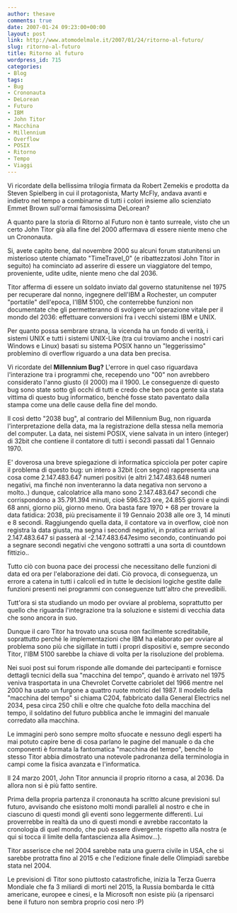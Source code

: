 ```yaml
---
author: thesave
comments: true
date: 2007-01-24 09:23:00+00:00
layout: post
link: http://www.atomodelmale.it/2007/01/24/ritorno-al-futuro/
slug: ritorno-al-futuro
title: Ritorno al futuro
wordpress_id: 715
categories:
- Blog
tags:
- Bug
- Crononauta
- DeLorean
- Futuro
- IBM
- John Titor
- Macchina
- Millennium
- Overflow
- POSIX
- Ritorno
- Tempo
- Viaggi
---
```


Vi ricordate della bellissima trilogia firmata da Robert Zemekis e prodotta da Steven Spielberg in cui il protagonista, Marty McFly, andava avanti e indietro nel tempo a combinarne di tutti i colori insieme allo scienziato Emmet Brown sull'ormai famosissima DeLorean?

A quanto pare la storia di Ritorno al Futuro non è tanto surreale, visto che un certo John Titor già alla fine del 2000 affermava di essere niente meno che un Crononauta.

Si, avete capito bene, dal novembre 2000 su alcuni forum statunitensi un misterioso utente chiamato "TimeTravel_0" (e ribattezzatosi John Titor in seguito) ha cominciato ad asserire di essere un viaggiatore del tempo, proveniente, udite udite, niente meno che dal 2036.

<!-- more -->


Titor afferma di essere un soldato inviato  dal governo statunitense nel 1975 per recuperare dal nonno, ingegnere dell'IBM a Rochester, un computer "portatile" dell'epoca, l'IBM 5100, che conterrebbe funzioni non documentate che gli permetteranno di svolgere un'operazione vitale per il mondo del 2036: effettuare conversioni fra i vecchi sistemi IBM e UNIX.

Per quanto possa sembrare strana, la vicenda ha un fondo di verità, i sistemi UNIX e tutti i sistemi UNIX-Like (tra cui troviamo anche i nostri cari Windows e Linux) basati su sistema POSIX hanno un "leggerissimo" problemino di overflow riguardo a una data ben precisa.

Vi ricordate del **Millennium Bug?** L'errore in quel caso riguardava l'interazione tra i programmi che, recependo uno "00" non avrebbero considerato l'anno giusto (il 2000) ma il 1900. Le conseguenze di questo bug sono state sotto gli occhi di tutti e credo che ben poca gente sia stata vittima di questo bug informatico, benché fosse stato paventato dalla stampa come una delle cause della fine del mondo.

Il così detto "2038 bug", al contrario del Millennium Bug, non riguarda l'interpretazione della data, ma la registrazione della stessa nella memoria del computer. La data, nei sistemi POSIX, viene salvata in un intero (integer) di 32bit che contiene il contatore di tutti i secondi passati dal 1 Gennaio 1970.

E' doverosa una breve spiegazione di informatica spicciola per poter capire il problema di questo bug: un intero a 32bit (con segno) rappresenta una cosa come 2.147.483.647 numeri positivi (e altri 2.147.483.648 numeri negativi, ma finché non inventeranno la data negativa non servono a molto..) dunque, calcolatrice alla mano sono 2.147.483.647 secondi che corrispondono a 35.791.394 minuti, cioè 596.523 ore, 24.855  giorni e quindi 68 anni, giorno più, giorno meno.
Ora basta fare 1970 + 68 per trovare la data fatidica: 2038, più precisamente il 19 Gennaio 2038 alle ore 3, 14 minuti e 8 secondi.
Raggiungendo quella data, il contatore va in overflow, cioè non registra la data giusta, ma segna i secondi negativi, in pratica arrivati al 2.147.483.647  si passerà al -2.147.483.647esimo secondo, continuando poi a segnare secondi negativi che vengono sottratti a una sorta di countdown fittizio..

Tutto ciò con buona pace dei processi che necessitano delle funzioni di data ed ora per l'elaborazione dei dati. Ciò provoca, di conseguenza, un errore a catena in tutti i calcoli ed in tutte le decisioni logiche gestite dalle funzioni presenti nei programmi con conseguenze tutt'altro che prevedibili.

Tutt'ora si sta studiando un modo per ovviare al problema, soprattutto per quello che riguarda l'integrazione tra la soluzione e sistemi di vecchia data che sono ancora in suo.

Dunque il caro Titor ha trovato una scusa non facilmente screditabile, soprattutto perché le implementazioni che IBM ha elaborato per ovviare al problema sono più che sigillate in tutti i propri dispositivi e, sempre secondo Titor,  l'IBM 5100 sarebbe la chiave di volta per la risoluzione del problema.

Nei suoi post sui forum risponde alle domande dei partecipanti e fornisce dettagli tecnici della sua "macchina del tempo", quando è arrivato nel 1975 veniva trasportata in una Chevrolet Corvette cabriolet del 1966 mentre nel 2000 ha usato un furgone a quattro ruote motrici del 1987.
Il modello della "macchina del tempo" si chiama C204, fabbricato dalla General Electrics nel 2034, pesa circa 250 chili e oltre che qualche foto della macchina del tempo, il soldatino del futuro pubblica anche le immagini del manuale corredato alla macchina.

Le immagini però sono sempre molto sfuocate e nessuno degli esperti ha mai potuto capire bene di cosa parlano le pagine del manuale o da che componenti è formata la fantomatica "macchina del tempo", benché lo stesso Titor abbia dimostrato una notevole padronanza della terminologia in campi come la fisica avanzata e l'informatica.

Il 24 marzo 2001, John Titor annuncia il proprio ritorno a casa, al 2036. Da allora non si è più fatto sentire.

Prima della propria partenza il crononauta ha scritto alcune previsioni sul futuro, avvisando che esistono molti mondi paralleli al nostro e che in ciascuno di questi mondi gli eventi sono leggermente differenti.
Lui proverrebbe in realtà da uno di questi mondi e avrebbe raccontato la cronologia di quel mondo, che può essere divergente rispetto alla nostra (e qui si tocca il limite della fantascienza alla Asimov...).

Titor asserisce che nel 2004 sarebbe nata una guerra civile in USA, che si sarebbe protratta fino al 2015 e che l'edizione finale delle Olimpiadi sarebbe stata nel 2004.

Le previsioni di Titor sono piuttosto catastrofiche, inizia la Terza Guerra Mondiale che fa 3 miliardi di morti nel 2015, la Russia bombarda le città americane, europee e cinesi, e la Microsoft non esiste più (a ripensarci bene il futuro non sembra proprio così nero :P)
